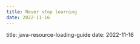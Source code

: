 ```yaml
---
title: Never stop learning
date: 2022-11-16
---
```

title: java-resource-loading-guide
date: 2022-11-16
